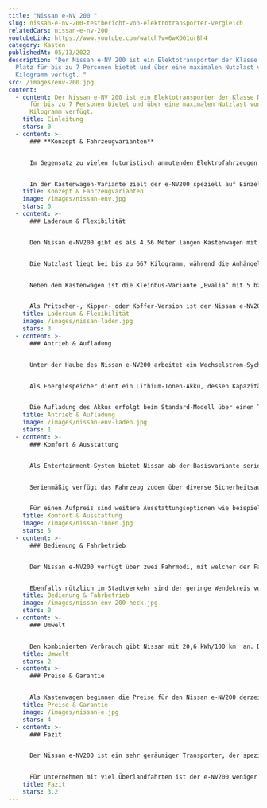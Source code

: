 ```yaml
---
title: "Nissan e-NV 200 "
slug: nissan-e-nv-200-testbericht-von-elektrotransporter-vergleich
relatedCars: nissan-e-nv-200
youtubeLink: https://www.youtube.com/watch?v=6wXO61urBh4
category: Kasten
publishedAt: 05/13/2022
description: "Der Nissan e-NV 200 ist ein Elektotransporter der Klasse N1der
  Platz für bis zu 7 Personen bietet und über eine maximalen Nutzlast von 667
  Kilogramm verfügt. "
src: /images/env-200.jpg
content:
  - content: Der Nissan e-NV 200 ist ein Elektotransporter der Klasse N1der Platz
      für bis zu 7 Personen bietet und über eine maximalen Nutzlast von 667
      Kilogramm verfügt.
    title: Einleitung
    stars: 0
  - content: >-
      ### **Konzept & Fahrzeugvarianten**


      Im Gegensatz zu vielen futuristisch anmutenden Elektrofahrzeugen ist der Nissan e-NV200 ein eher unscheinbarer Vertreter. Als recht bieder gestalteter Transporter bzw. Kleinbus wird er von vielen wohl für einen herkömmlichen PKW gehalten, obwohl unter der Haube ein moderner Elektroantrieb arbeitet. Wie der Name bereits andeutet, basiert das Elektrofahrzeug auf dem Kleintransporter NV200, der seit 2009 produziert wird. Seit dem Jahr 2013 gibt es eine rein elektrische Variante, die ab 2020 sogar das einzige Modell ist, da Nissan alle Verbrennungsmotoren für die Modelllinie einstellt.


      In der Kastenwagen-Variante zielt der e-NV200 speziell auf Einzelunternehmer sowie kleine und mittelständige Unternehmer in Stadtgebieten ab. Diese sind auf viel Stauraum und eine einfache und praktische Handhabung im Alltag angewiesen. Hier setzt Nissan mit großer Raumnutzung und vielen nützlichen Details an. Neben dem Transporter ist außerdem die Kleinbus-Version namens „Evalia“ verfügbar, welche bis zu 7 Sitze beinhaltet und somit besonders auf Familien zugeschnitten ist. Diese Version ist allerdings auch für Unternehmen praktisch, die zum Beispiel kleinere Gruppen von Mitarbeitern in einem Einsatzgebiet verteilen müssen, wie z.B. Monteure. Beide Varianten sind somit für gewisse Unternehmen geeignet.
    title: Konzept & Fahrzeugvarianten
    image: /images/nissan-env.jpg
    stars: 0
  - content: >-
      ### Laderaum & Flexibilität


      Den Nissan e-NV200 gibt es als 4,56 Meter langen Kastenwagen mit 2 Sitzen in den drei Ausstattungsvarianten: Standard, „Comfort“ und „Premium“. Diese setzen auf ein großes Ladevolumen, welches Nissan mit 4,2 Quadratmeter angibt und das durch Hecktüren mit 60/40-Aufteilung zugänglich ist. Der Laderaum hat eine Höhe von 1,36 Meter und ist 1,50 Meter breit (zwischen den Radkästen sind es 1,22 Meter), wodurch auch sperrige Güter verstaut werden können. Die Ladehöhe an der Hecktür ist mit 52 Zentimetern so angelegt, dass der Korb eines handelsüblichen Einkaufswagen in den Innenraum hineinragen kann und somit das Umladen vereinfacht.


      Die Nutzlast liegt bei bis zu 667 Kilogramm, während die Anhängelast von Nissan mit bis zu 410 Kilogramm angegeben wird. Beide Werte können sich aber laut Hersteller durch verschiedene Ausstattungsoptionen verringern. Und natürlich verbraucht der Wagen mit hoher Beladung oder einem Anhänger natürlich deutlich mehr Strom, worunter die Reichweite leidet. Hier zeigt sich, dass der e-NV200 wohl nur für städtische Unternehmen geeignet ist, da er für einen Warentransport über größere Strecken ungeeignet scheint.


      Neben dem Kastenwagen ist die Kleinbus-Variante „Evalia“ mit 5 bzw. 7 Sitzen erhältlich. Hier verringert sich natürlich der Stauraum, den Nissan für die 5-Sitz-Version aber mit immerhin noch 2.110 Liter angibt. Die zweite Sitzreihe ist im Verhältnis 1/3 zu 2/3 umklappbar, im Heck befinden sich zwei Einzelsitze. Dadurch ist der Innenraum sehr flexibel und gut nutzbar für den Fall, dass man Passagiere und Gepäck gleichzeitig transportieren möchte.


      Als Pritschen-, Kipper- oder Koffer-Version ist der Nissan e-NV200 leider nicht verfügbar.
    title: Laderaum & Flexibilität
    image: /images/nissan-laden.jpg
    stars: 3
  - content: >-
      ### Antrieb & Aufladung


      Unter der Haube des Nissan e-NV200 arbeitet ein Wechselstrom-Sychron-Elektromotor, welcher eine Leistung von 80 kW (109PS) erbringt und ein Drehmoment von 254 Nm bei 0–3008/min bereitstellen kann. Der Antrieb erfolgt über die Vorderachse per Einstufen-Getriebe. Damit kann der Wagen in 14 Sekunden von 0 auf 100 km/h beschleunigen und erreicht eine Höchstgeschwindigkeit von 123 km/h.


      Als Energiespeicher dient ein Lithium-Ionen-Akku, dessen Kapazität seit dem Modelljahr 2018 bei 40 kWh liegt. Laut dem Hersteller hat das Fahrzeug damit eine Reichweite von bis zu 275 Kilometer nach NEFZ (Neuer Europäischen Fahrzyklus). Realistischer wirken allerdings die 200 Kilometer aus dem WLTP (zu deutsch in etwa: Weltweit einheitliches Leichtfahrzeuge-Testverfahren). Und wie generell bei Elektrofahrzeugen, können zusätzliche Geräte wie die Musik- oder Klimaanlage, aber auch das häufige Anfahren im Stadtverkehr zu einer noch geringeren Reichweite führen.


      Die Aufladung des Akkus erfolgt beim Standard-Modell über einen Typ-1-Ladeanschluss mit Wechselstrom bis 6,6 kW oder EVSE-Ladekabel mit Haushaltsstecker (bis 23 kW) und Mode-3-Ladekabel (bis zu 7,4 kW). Ab der Ausstattungsvariante „Comfort“ ist ein CHAdeMO-Schnellladeanschluss (Gleichstrom bis 50 kW) vorhanden. Alle Anschlüsse befinden sich mittig unterhalb der Motorhaube. Laut Nissan liegt die Aufladedauer per Haushaltssteckdose bei 17,5 Stunden, über eine Wallbox bei 8,5 Stunden und bei Schnellladung auf 80% bei ungefähr einer Stunde.
    title: Antrieb & Aufladung
    image: /images/nissan-env-laden.jpg
    stars: 1
  - content: >-
      ### Komfort & Ausstattung


      Als Entertainment-System bietet Nissan ab der Basisvariante serienmäßig ein CD-Radio. Dieses besitzt eine Bluetooth-Freisprecheinrichtung sowie eine Schnittstelle für Mobiltelefone. In der höchsten Ausstattungslinie „Premium“ ist ein Multimedia-System mit Touchscreen, digitalem Radio (DAB+) und USB-Schnittstelle enthalten. Außerdem ist hier das Navigationssystem per Sprache steuerbar, was im stressigen Stadtverkehr sehr nützlich sein kann.


      Serienmäßig verfügt das Fahrzeug zudem über diverse Sicherheitsausstattungen wie Antiblockiersystem mit EBV, elektronischem Bremsassistenten, Elektronisches Stabilitätssystem (ESP), ein Reifendruck-Kontrollsystem (TPMS) sowie einen Berganfahr-Assistent.


      Für einen Aufpreis sind weitere Ausstattungsoptionen wie beispielsweise eine Rückfahrkamera, die NissanConnect EV App zur Steuerung von u. a. der Klimaanlage und des Ladevorgangs, Licht -und Regensensor oder eine Geschwindigkeitsregelanlage mit Geschwindigkeitsbegrenzer erhältlich.
    title: Komfort & Ausstattung
    image: /images/nissan-innen.jpg
    stars: 5
  - content: >-
      ### Bedienung & Fahrbetrieb


      Der Nissan e-NV200 verfügt über zwei Fahrmodi, mit welcher der Fahrer den Energieverbrauch aktiv beeinflussen kann. Im „Eco-Modus“ wird die Motorleistung beim Beschleunigen beschränkt, um den Stromverbrauch zu senken. Im „B-Modus“ setzt der e-NV200 auf maximale Rekuperation, während der gleichzeitig aber beim Beschleunigen keine Energie drosselt. Als Mittelweg kann man beide Modi kombinieren, was laut Nissan die effizienteste Art des Fahrens ist.


      Ebenfalls nützlich im Stadtverkehr sind der geringe Wendekreis von 11,13 Meter sowie die ab dem Modell „Comfort“ installierte Rückfahrkamera, welche bei einem Fahrzeug ohne Heckfenster natürlich sehr entlastend sein kann.
    title: Bedienung & Fahrbetrieb
    image: /images/nissan-env-200-heck.jpg
    stars: 0
  - content: >-
      ### Umwelt


      Den kombinierten Verbrauch gibt Nissan mit 20,6 kWh/100 km  an. Dies ist bezogen auf die Fahrzeuggröße, nicht gerade sparsam. Bei angenommenen 30 Cent pro Kilowattstunde kosten 100 km Fahrstrecke 6,18 €. Zu weiteren Einsparmaßnahmen, wie einem zusätzlichen Solarmodul macht der Hersteller keine Angaben.
    title: Umwelt
    stars: 2
  - content: >-
      ### Preise & Garantie


      Als Kastenwagen beginnen die Preise für den Nissan e-NV200 derzeit bei 28.660 Euro netto. Die Variante „Comfort“ ist ab rund 33.000 Euro zu haben, während der Grundpreis für die „Premium“-Ausführung weitere 1.500 Euro darüber liegt. In der Kleinbus-Variante „Evalia“ starten die Preise für die 5-Sitzer-Ausführung bei rund 36.500 Euro netto. Alle Preise sind inklusive der Batterie, die hier also nicht gemietet werden muss. Nissan gibt auf alle Fahrzeuge der Baureihe eine Garantie von 5 Jahren bzw. 100.000 Kilometer. Auf die Batterie erhalten Käufer 8 Jahre bzw. 160.000 Kilometer Garantie.
    title: Preise & Garantie
    image: /images/nissan-e.jpg
    stars: 4
  - content: >-
      ### Fazit


      Der Nissan e-NV200 ist ein sehr geräumiger Transporter, der speziell für kleinere und mittlere Unternehmen im städtischen Bereich praktisch erscheint. Neben dem hohen Raumvolumen sind hier besonders die praktischen Lademöglichkeiten von Vorteil. Gleichzeitig ist das Fahrzeug relativ kompakt und somit auch in dichteren Städten einfach zu navigieren. 


      Für Unternehmen mit viel Überlandfahrten ist der e-NV200 weniger geeignet, da die vom Hersteller angegebene Reichweite mit Vorsicht zu genießen ist und gerade mit Beladung deutlich sinken dürfte. Mit der Kleinbus-Version “Evalia” bietet Nissan außerdem eine Alternative für Firmen an, die eher ein Fahrzeug für die Personenbeförderung benötigen, aber trotzdem im “Notfall” Platz für Waren haben möchten.
    title: Fazit
    stars: 3.2
---
```

